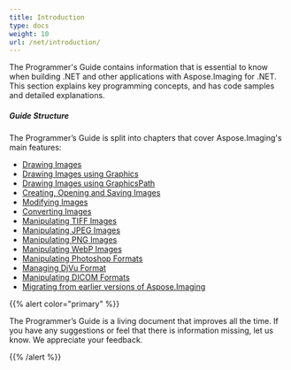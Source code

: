 ```yaml
---
title: Introduction
type: docs
weight: 10
url: /net/introduction/
---
```


The Programmer's Guide contains information that is essential to know when building .NET and other applications with Aspose.Imaging for .NET. This section explains key programming concepts, and has code samples and detailed explanations.
##### **Guide Structure**
The Programmer’s Guide is split into chapters that cover Aspose.Imaging's main features:

- [Drawing Images](http://www.aspose.com/docs/display/imagingnet/Drawing+Images)
- [Drawing Images using Graphics](http://www.aspose.com/docs/display/imagingnet/Drawing+Images+using+Graphics)
- [Drawing Images using GraphicsPath](http://www.aspose.com/docs/display/imagingnet/Drawing+Images+using+GraphicsPath)
- [Creating, Opening and Saving Images](http://www.aspose.com/docs/display/imagingnet/Creating%2C+Opening+and+Saving+Images)
- [Modifying Images](http://www.aspose.com/docs/display/imagingnet/Modifying+Images)
- [Converting Images](http://www.aspose.com/docs/display/imagingnet/Converting+Images)
- [Manipulating TIFF Images](http://www.aspose.com/docs/display/imagingnet/Manipulating+TIFF+Images)
- [Manipulating JPEG Images](http://www.aspose.com/docs/display/imagingnet/Manipulating+JPEG+Images)
- [Manipulating PNG Images](http://www.aspose.com/docs/display/imagingnet/Manipulating+PNG+Images)
- [Manipulating WebP Images](http://www.aspose.com/docs/display/imagingnet/Manipulating+WebP+Images)
- [Manipulating Photoshop Formats](http://www.aspose.com/docs/display/imagingnet/Manipulating+Photoshop+Formats)
- [Managing DjVu Format](http://www.aspose.com/docs/display/imagingnet/Manipulating+DjVu+Formats)
- [Manipulating DICOM Formats](http://www.aspose.com/docs/display/imagingnet/Manipulating+DICOM+Formats)
- [Migrating from earlier versions of Aspose.Imaging](http://www.aspose.com/docs/display/imagingnet/Manipulating+Metafiles)

{{% alert color="primary" %}} 

The Programmer’s Guide is a living document that improves all the time. If you have any suggestions or feel that there is information missing, let us know. We appreciate your feedback.

{{% /alert %}}
